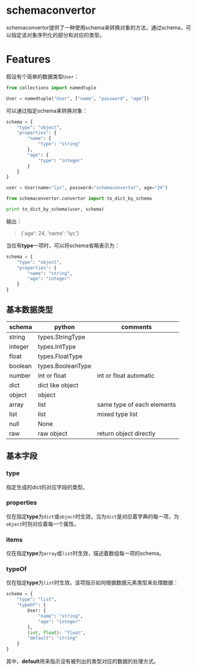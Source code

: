 # schemaconvertor
schemaconvertor提供了一种使用schema来转换对象的方法，通过schema，可以指定该对象序列化的部分和对应的类型。

# Features
假设有个简单的数据类型`User`：
```py
from collections import namedtuple

User = namedtuple("User", ["name", "password", "age"])
```

可以通过指定schema来转换对象：
```py
schema = {
	"type": "object",
    "properties": {
    	"name": {
        	"type": "string"
        },
        "age": {
        	"type": "integer"
        }
    }
}

user = User(name="lyc", password="schemaconvertor", age="24")

from schemaconvertor.convertor import to_dict_by_schema

print to_dict_by_schema(user, schema)
```

输出：
> {'age': 24, 'name': 'lyc'}


当仅有**type**一项时，可以将schema省略表示为：
```py
schema = {
	"type": "object",
    "properties": {
    	"name": "string",
        "age": "integer"
    }
}
```

## 基本数据类型
| schema | python | comments |
|--------|--------|--------|
| string | types.StringType |        |
| integer | types.IntType |        |
| float | types.FloatType |        |
| boolean | types.BooleanType |        |
| number | int or float | int or float automatic |
| dict | dict like object |        |
| object | object |        |
| array | list | same type of each elements |
| list | list | mixed type list |
| null | None |        |
| raw | raw object | return object directly |

## 基本字段
### type
指定生成的dict的对应字段的类型。

### properties
仅在指定**type**为`dict`或`object`时生效，当为`dict`是对应着字典的每一项，为`object`时则对应着每一个属性。

### items
仅在指定**type**为`array`或`list`时生效，描述着数组每一项的schema。

### typeOf
仅在指定**type**为`list`时生效，该项指示如何根据数据元素类型来处理数据：
```py
schema = {
	"type": "list",
    "typeOf": {
    	User: {
            "name": "string",
            "age": "integer"
        },
        (int, float): "float",
        "default": "string"
    }
}
```
其中，**default**用来指示没有被列出的类型对应的数据的处理方式。